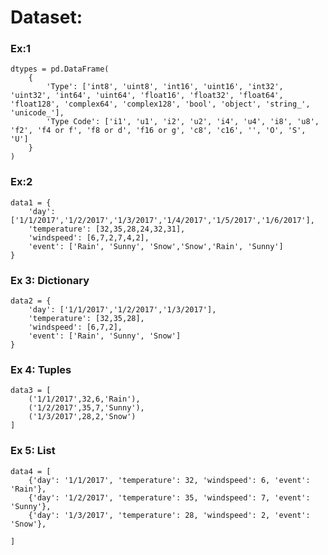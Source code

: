 # Dataset:

### Ex:1
    dtypes = pd.DataFrame(
        {
            'Type': ['int8', 'uint8', 'int16', 'uint16', 'int32', 'uint32', 'int64', 'uint64', 'float16', 'float32', 'float64', 'float128', 'complex64', 'complex128', 'bool', 'object', 'string_', 'unicode_'],
            'Type Code': ['i1', 'u1', 'i2', 'u2', 'i4', 'u4', 'i8', 'u8', 'f2', 'f4 or f', 'f8 or d', 'f16 or g', 'c8', 'c16', '', 'O', 'S', 'U']
        }
    )

### Ex:2

    
    data1 = {
        'day': ['1/1/2017','1/2/2017','1/3/2017','1/4/2017','1/5/2017','1/6/2017'],
        'temperature': [32,35,28,24,32,31],
        'windspeed': [6,7,2,7,4,2],
        'event': ['Rain', 'Sunny', 'Snow','Snow','Rain', 'Sunny']
    }

### Ex 3: Dictionary
    data2 = {
        'day': ['1/1/2017','1/2/2017','1/3/2017'],
        'temperature': [32,35,28],
        'windspeed': [6,7,2],
        'event': ['Rain', 'Sunny', 'Snow']
    }

### Ex 4: Tuples
    data3 = [
        ('1/1/2017',32,6,'Rain'),
        ('1/2/2017',35,7,'Sunny'),
        ('1/3/2017',28,2,'Snow')
    ]

### Ex 5: List
    data4 = [
        {'day': '1/1/2017', 'temperature': 32, 'windspeed': 6, 'event': 'Rain'},
        {'day': '1/2/2017', 'temperature': 35, 'windspeed': 7, 'event': 'Sunny'},
        {'day': '1/3/2017', 'temperature': 28, 'windspeed': 2, 'event': 'Snow'},
        
    ]
